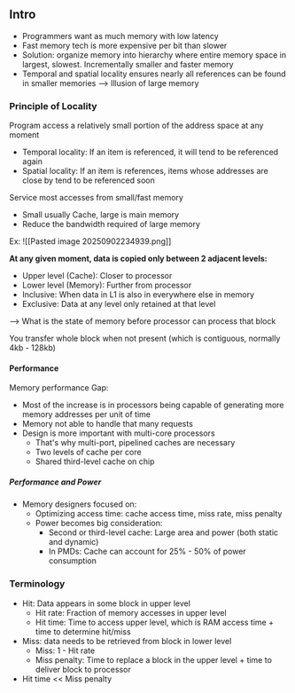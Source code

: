 ## Intro

- Programmers want as much memory with low latency
- Fast memory tech is more expensive per bit than slower
- Solution: organize memory into hierarchy where entire memory space in largest, slowest. Incrementally smaller and faster memory
- Temporal and spatial locality ensures nearly all references can be found in smaller memories --> Illusion of large memory

### Principle of Locality

Program access a relatively small portion of the address space at any moment
- Temporal locality: If an item is referenced, it will tend to be referenced again
- Spatial locality: If an item is references, items whose addresses are close by tend to be referenced soon

Service most accesses from small/fast memory
- Small usually Cache, large is main memory
- Reduce the bandwidth required of large memory

Ex:
![[Pasted image 20250902234939.png]]

**At any given moment, data is copied only between 2 adjacent levels:**
- Upper level (Cache): Closer to processor
- Lower level (Memory): Further from processor
- Inclusive: When data in L1 is also in everywhere else in memory
- Exclusive: Data at any level only retained at that level

--> What is the state of memory before processor can process that block

You transfer whole block when not present (which is contiguous, normally 4kb - 128kb)

#### Performance

Memory performance Gap:
- Most of the increase is in processors being capable of generating more memory addresses per unit of time
- Memory not able to handle that many requests
- Design is more important with multi-core processors
	- That's why multi-port, pipelined caches are necessary
	- Two levels of cache per core
	- Shared third-level cache on chip

##### Performance and Power

- Memory designers focused on:
	- Optimizing access time: cache access time, miss rate, miss penalty
	- Power becomes big consideration:
		- Second or third-level cache: Large area and power (both static and dynamic)
		- In PMDs: Cache can account for 25% - 50% of power consumption

### Terminology

- Hit: Data appears in some block in upper level
	- Hit rate: Fraction of memory accesses in upper level
	- Hit time: Time to access upper level, which is RAM access time + time to determine hit/miss
- Miss: data needs to be retrieved from block in lower level
	- Miss: 1 - Hit rate
	- Miss penalty: Time to replace a block in the upper level + time to deliver block to processor
- Hit time << Miss penalty